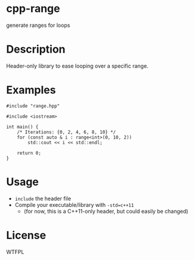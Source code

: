 cpp-range
=========

generate ranges for loops

Description
===========

Header-only library to ease looping over a specific range.

Examples
========

    #include "range.hpp"

    #include <iostream>

    int main() {
        /* Iterations: {0, 2, 4, 6, 8, 10} */
        for (const auto & i : range<int>(0, 10, 2))
            std::cout << i << std::endl;

        return 0;
    }


Usage
=====

* `include` the header file
* Compile your executable/library with `-std=c++11`
    * (for now, this is a C++11-only header, but could easily be changed)

License
=======

WTFPL
